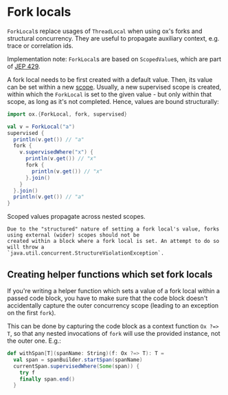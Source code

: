 # Fork locals

`ForkLocal`s replace usages of `ThreadLocal` when using ox's forks and structural concurrency. They are useful to
propagate auxiliary context, e.g. trace or correlation ids.

Implementation note: `ForkLocal`s are based on `ScopedValue`s, which are part of [JEP 429](https://openjdk.org/jeps/429).

A fork local needs to be first created with a default value. Then, its value can be set within a new [scope](fork-join.md).
Usually, a new supervised scope is created, within which the `ForkLocal` is set to the given value - but only within that
scope, as long as it's not completed. Hence, values are bound structurally:

```scala mdoc:compile-only
import ox.{ForkLocal, fork, supervised}

val v = ForkLocal("a")
supervised {
  println(v.get()) // "a"
  fork {
    v.supervisedWhere("x") {
      println(v.get()) // "x"
      fork {
        println(v.get()) // "x"
      }.join()
    }
  }.join()
  println(v.get()) // "a"
}
```

Scoped values propagate across nested scopes.

```{note}
Due to the "structured" nature of setting a fork local's value, forks using external (wider) scopes should not be 
created within a block where a fork local is set. An attempt to do so will throw a 
`java.util.concurrent.StructureViolationException`.
```

## Creating helper functions which set fork locals

If you're writing a helper function which sets a value of a fork local within a passed code block, you have to make
sure that the code block doesn't accidentally capture the outer concurrency scope (leading to an exception on the
first `fork`). 

This can be done by capturing the code block as a context function `Ox ?=> T`, so that any nested invocations of `fork`
will use the provided instance, not the outer one. E.g.:

```scala 
def withSpan[T](spanName: String)(f: Ox ?=> T): T =
  val span = spanBuilder.startSpan(spanName)
  currentSpan.supervisedWhere(Some(span)) {
    try f
    finally span.end()
  }
```
